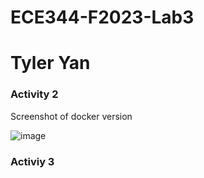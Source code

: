 # ECE344-F2023-Lab3
# Tyler Yan
<h3>Activity 2</h3>
Screenshot of docker version
<br>

![image](https://github.com/TyYan03/ECE444-F2023-Lab1/assets/117669511/e24af822-481c-4d87-8b77-4226d83c5af6)

<h3>Activiy 3</h3>
